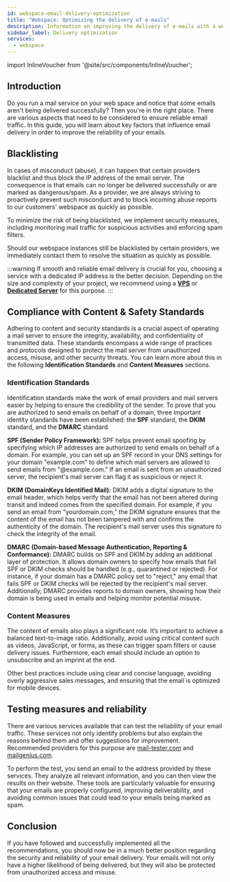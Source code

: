 ```yaml
---
id: webspace-email-delivery-optimization
title: "Webspace: Optimizing the delivery of e-mails"
description: Information on improving the delivery of e-mails with a web space from ZAP-Hosting 
sidebar_label: Delivery optimization
services:
  - webspace
---
```


import InlineVoucher from '@site/src/components/InlineVoucher';

## Introduction

Do you run a mail service on your web space and notice that some emails aren't being delivered successfully? Then you're in the right place. There are various aspects that need to be considered to ensure reliable email traffic. In this guide, you will learn about key factors that influence email delivery in order to improve the reliability of your emails.

<InlineVoucher />

## Blacklisting

In cases of misconduct (abuse), it can happen that certain providers blacklist and thus block the IP address of the email server. The consequence is that emails can no longer be delivered successfully or are marked as dangerous/spam. As a provider, we are always striving to proactively prevent such misconduct and to block incoming abuse reports to our customers' webspace as quickly as possible.

To minimize the risk of being blacklisted, we implement security measures, including monitoring mail traffic for suspicious activities and enforcing spam filters.

Should our webspace instances still be blacklisted by certain providers, we immediately contact them to resolve the situation as quickly as possible.

:::warning
If smooth and reliable email delivery is crucial for you, choosing a service with a dedicated IP address is the better decision. Depending on the size and complexity of your project, we recommend using a **[VPS](https://zap-hosting.com/en/vps-hosting)** or **[Dedicated Server](https://zap-hosting.com/en/dedicated-server-hosting)** for this purpose.
:::

## Compliance with Content & Safety Standards

Adhering to content and security standards is a crucial aspect of operating a mail server to ensure the integrity, availability, and confidentiality of transmitted data. These standards encompass a wide range of practices and protocols designed to protect the mail server from unauthorized access, misuse, and other security threats. You can learn more about this in the following **Identification Standards** and **Content Measures** sections.

### Identification Standards

Identification standards make the work of email providers and mail servers easier by helping to ensure the credibility of the sender. To prove that you are authorized to send emails on behalf of a domain, three important identity standards have been established: the **SPF** standard, the **DKIM** standard, and the **DMARC** standard.

**SPF (Sender Policy Framework):** SPF helps prevent email spoofing by specifying which IP addresses are authorized to send emails on behalf of a domain. For example, you can set up an SPF record in your DNS settings for your domain "example.com" to define which mail servers are allowed to send emails from "@example.com." If an email is sent from an unauthorized server, the recipient's mail server can flag it as suspicious or reject it.

**DKIM (DomainKeys Identified Mail):** DKIM adds a digital signature to the email header, which helps verify that the email has not been altered during transit and indeed comes from the specified domain. For example, if you send an email from "yourdomain.com," the DKIM signature ensures that the content of the email has not been tampered with and confirms the authenticity of the domain. The recipient's mail server uses this signature to check the integrity of the email.

**DMARC (Domain-based Message Authentication, Reporting & Conformance):** DMARC builds on SPF and DKIM by adding an additional layer of protection. It allows domain owners to specify how emails that fail SPF or DKIM checks should be handled (e.g., quarantined or rejected). For instance, if your domain has a DMARC policy set to "reject," any email that fails SPF or DKIM checks will be rejected by the recipient's mail server. Additionally, DMARC provides reports to domain owners, showing how their domain is being used in emails and helping monitor potential misuse.

### Content Measures

The content of emails also plays a significant role. It’s important to achieve a balanced text-to-image ratio. Additionally, avoid using critical content such as videos, JavaScript, or forms, as these can trigger spam filters or cause delivery issues. Furthermore, each email should include an option to unsubscribe and an imprint at the end.

Other best practices include using clear and concise language, avoiding overly aggressive sales messages, and ensuring that the email is optimized for mobile devices.

## Testing measures and reliability

There are various services available that can test the reliability of your email traffic. These services not only identify problems but also explain the reasons behind them and offer suggestions for improvement. Recommended providers for this purpose are [mail-tester.com](https://www.mail-tester.com/) and [mailgenius.com](https://www.mailgenius.com/).

To perform the test, you send an email to the address provided by these services. They analyze all relevant information, and you can then view the results on their website. These tools are particularly valuable for ensuring that your emails are properly configured, improving deliverability, and avoiding common issues that could lead to your emails being marked as spam.

## Conclusion

If you have followed and successfully implemented all the recommendations, you should now be in a much better position regarding the security and reliability of your email delivery. Your emails will not only have a higher likelihood of being delivered, but they will also be protected from unauthorized access and misuse.

<InlineVoucher />
